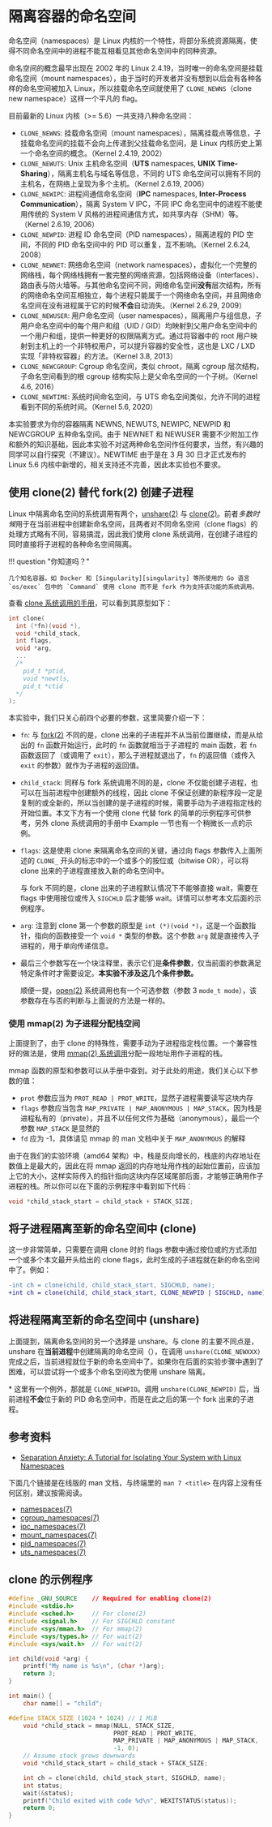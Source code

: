 # 隔离容器的命名空间

命名空间（namespaces）是 Linux 内核的一个特性，将部分系统资源隔离，使得不同命名空间中的进程不能互相看见其他命名空间中的同种资源。

命名空间的概念最早出现在 2002 年的 Linux 2.4.19，当时唯一的命名空间是挂载命名空间（mount namespaces），由于当时的开发者并没有想到以后会有各种各样的命名空间被加入 Linux，所以挂载命名空间就使用了 `CLONE_NEWNS`（clone new namespace）这样一个平凡的 flag。

目前最新的 Linux 内核（&gt;= 5.6）一共支持八种命名空间：

- `CLONE_NEWNS`: 挂载命名空间（mount namespaces），隔离挂载点等信息，子挂载命名空间的挂载不会向上传递到父挂载命名空间，是 Linux 内核历史上第一个命名空间的概念。（Kernel 2.4.19, 2002）
- `CLONE_NEWUTS`: Unix 主机命名空间（**UTS** namespaces, **UNIX Time-Sharing**），隔离主机名与域名等信息，不同的 UTS 命名空间可以拥有不同的主机名，在网络上呈现为多个主机。（Kernel 2.6.19, 2006）
- `CLONE_NEWIPC`: 进程间通信命名空间（**IPC** namespaces, **Inter-Process Communication**），隔离 System V IPC，不同 IPC 命名空间中的进程不能使用传统的 System V 风格的进程间通信方式，如共享内存（SHM）等。（Kernel 2.6.19, 2006）
- `CLONE_NEWPID`: 进程 ID 命名空间（PID namespaces），隔离进程的 PID 空间，不同的 PID 命名空间中的 PID 可以重复，互不影响。（Kernel 2.6.24, 2008）
- `CLONE_NEWNET`: 网络命名空间（network namespaces），虚拟化一个完整的网络栈，每个网络栈拥有一套完整的网络资源，包括网络设备（interfaces）、路由表与防火墙等。与其他命名空间不同，网络命名空间**没有**层次结构，所有的网络命名空间互相独立，每个进程只能属于一个网络命名空间，并且网络命名空间在没有进程属于它的时候**不会**自动消失。（Kernel 2.6.29, 2009）
- `CLONE_NEWUSER`: 用户命名空间（user namespaces），隔离用户与组信息，子用户命名空间中的每个用户和组（UID / GID）均映射到父用户命名空间中的一个用户和组，提供一种更好的权限隔离方式。通过将容器中的 root 用户映射到主机上的一个非特权用户，可以提升容器的安全性，这也是 LXC / LXD 实现「非特权容器」的方法。（Kernel 3.8, 2013）
- `CLONE_NEWCGROUP`: Cgroup 命名空间，类似 chroot，隔离 cgroup 层次结构，子命名空间看到的根 cgroup 结构实际上是父命名空间的一个子树。（Kernel 4.6, 2016）
- `CLONE_NEWTIME`: 系统时间命名空间，与 UTS 命名空间类似，允许不同的进程看到不同的系统时间。（Kernel 5.6, 2020）

本实验要求为你的容器隔离 NEWNS, NEWUTS, NEWIPC, NEWPID 和 NEWCGROUP 五种命名空间。由于 NEWNET 和 NEWUSER 需要不少附加工作和额外的知识基础，因此本实验不对这两种命名空间作任何要求，当然，有兴趣的同学可以自行探究（不建议）。NEWTIME 由于是在 3 月 30 日才正式发布的 Linux 5.6 内核中新增的，相关支持还不完善，因此本实验也不要求。

## 使用 clone(2) 替代 fork(2) 创建子进程

Linux 中隔离命名空间的系统调用有两个，[unshare(2)][unshare.2] 与 [clone(2)][clone.2]。前者*多数时候*用于在当前进程中创建新命名空间，且两者对不同命名空间（clone flags）的处理方式略有不同，容易搞混，因此我们使用 clone 系统调用，在创建子进程的同时直接将子进程的各种命名空间隔离。

!!! question "你知道吗？"

    几个知名容器，如 Docker 和 [Singularity][singularity] 等所使用的 Go 语言 `os/exec` 包中的 `Command` 使用 clone 而不是 fork 作为支持该功能的系统调用。

查看 [clone 系统调用的手册][clone.2]，可以看到其原型如下：

```c
int clone(
  int (*fn)(void *),
  void *child_stack,
  int flags,
  void *arg,
  ...
  /*
    pid_t *ptid,
    void *newtls,
    pid_t *ctid
  */
);
```

本实验中，我们只关心前四个必要的参数，这里简要介绍一下：

- `fn`: 与 [fork(2)][fork.2] 不同的是，clone 出来的子进程并不从当前位置继续，而是从给出的 `fn` 函数开始运行，此时的 `fn` 函数就相当于子进程的 main 函数，若 `fn` 函数返回了（或调用了 `exit`），那么子进程就退出了，`fn` 的返回值（或传入 `exit` 的参数）就作为子进程的返回值。
- `child_stack`: 同样与 fork 系统调用不同的是，clone 不仅能创建子进程，也可以在当前进程中创建额外的线程，因此 clone 不保证创建的新程序段一定是复制的或全新的，所以当创建的是子进程的时候，需要手动为子进程指定栈的开始位置。本文下方有一个使用 clone 代替 fork 的简单的示例程序可供参考，另外 clone 系统调用的手册中 Example 一节也有一个稍微长一点的示例。
- `flags`: 这是使用 clone 来隔离命名空间的关键，通过向 flags 参数传入上面所述的 `CLONE_` 开头的标志中的一个或多个的按位或（bitwise OR），可以将 clone 出来的子进程直接放入新的命名空间中。

  与 fork 不同的是，clone 出来的子进程默认情况下不能够直接 wait，需要在 flags 中使用按位或传入 `SIGCHLD` 后才能够 wait。详情可以参考本文后面的示例程序。

- `arg`: 注意到 clone 第一个参数的原型是 `int (*)(void *)`，这是一个函数指针，指向的函数接受一个 `void *` 类型的参数。这个参数 `arg` 就是直接传入子进程的，用于单向传递信息。
- 最后三个参数写在一个块注释里，表示它们是**条件参数**，仅当前面的参数满足特定条件时才需要设定。**本实验不涉及这几个条件参数。**

  顺便一提，[open(2)][open.2] 系统调用也有一个可选参数（参数 3 `mode_t mode`），该参数存在与否的判断与上面说的方法是一样的。

  [unshare.2]: http://man7.org/linux/man-pages/man2/unshare.2.html
  [clone.2]: http://man7.org/linux/man-pages/man2/clone.2.html
  [fork.2]: http://man7.org/linux/man-pages/man2/fork.2.html
  [open.2]: http://man7.org/linux/man-pages/man2/open.2.html

  [singularity]: https://en.wikipedia.org/wiki/Singularity_(software)

### 使用 mmap(2) 为子进程分配栈空间

上面提到了，由于 clone 的特殊性，需要手动为子进程指定栈位置。一个兼容性好的做法是，使用 [mmap(2) 系统调用][mmap.2]分配一段地址用作子进程的栈。

mmap 函数的原型和参数可以从手册中查到。对于此处的用途，我们关心以下参数的值：

- `prot` 参数应当为 `PROT_READ | PROT_WRITE`，显然子进程需要读写这块内存
- `flags` 参数应当包含 `MAP_PRIVATE | MAP_ANONYMOUS | MAP_STACK`，因为栈是进程私有的（private），并且不以任何文件为基础（anonymous），最后一个参数 `MAP_STACK` 是显然的
- `fd` 应为 -1，具体请见 mmap 的 man 文档中关于 `MAP_ANONYMOUS` 的解释

由于在我们的实验环境（amd64 架构）中，栈是反向增长的，栈底的内存地址在数值上是最大的，因此在将 mmap 返回的内存地址用作栈的起始位置前，应该加上它的大小，这样实际传入的指针指向这块内存区域尾部后面，才能够正确用作子进程的栈。所以你可以在下面的示例程序中看到如下代码：

```c
void *child_stack_start = child_stack + STACK_SIZE;
```

  [mmap.2]: http://man7.org/linux/man-pages/man2/mmap.2.html

## 将子进程隔离至新的命名空间中 (clone)

这一步非常简单，只需要在调用 clone 时的 flags 参数中通过按位或的方式添加一个或多个本文最开头给出的 clone flags，此时生成的子进程就在新的命名空间中了。例如：

```diff
-int ch = clone(child, child_stack_start, SIGCHLD, name);
+int ch = clone(child, child_stack_start, CLONE_NEWPID | SIGCHLD, name);
```

## 将进程隔离至新的命名空间中 (unshare)

上面提到，隔离命名空间的另一个选择是 unshare。与 clone 的主要不同点是，unshare 在**当前进程**中创建隔离的命名空间（），在调用 `unshare(CLONE_NEWXXX)` 完成之后，当前进程就位于新的命名空间中了。如果你在后面的实验步骤中遇到了困难，可以尝试将一个或多个命名空间改为使用 unshare 隔离。

\* 这里有一个例外，那就是 `CLONE_NEWPID`。调用 `unshare(CLONE_NEWPID)` 后，当前进程**不会**位于新的 PID 命名空间中，而是在此之后的第一个 fork 出来的子进程。

## 参考资料

- [Separation Anxiety: A Tutorial for Isolating Your System with Linux Namespaces](https://www.toptal.com/linux/separation-anxiety-isolating-your-system-with-linux-namespaces)

下面几个链接是在线版的 man 文档，与终端里的 `man 7 <title>` 在内容上没有任何区别，建议按需阅读。

- [namespaces(7)](http://man7.org/linux/man-pages/man7/namespaces.7.html)
- [cgroup\_namespaces(7)](http://man7.org/linux/man-pages/man7/cgroup_namespaces.7.html)
- [ipc\_namespaces(7)](http://man7.org/linux/man-pages/man7/ipc_namespaces.7.html)
- [mount\_namespaces(7)](http://man7.org/linux/man-pages/man7/mount_namespaces.7.html)
- [pid\_namespaces(7)](http://man7.org/linux/man-pages/man7/pid_namespaces.7.html)
- [uts\_namespaces(7)](http://man7.org/linux/man-pages/man7/uts_namespaces.7.html)

## clone 的示例程序

```c
#define _GNU_SOURCE    // Required for enabling clone(2)
#include <stdio.h>
#include <sched.h>     // For clone(2)
#include <signal.h>    // For SIGCHLD constant
#include <sys/mman.h>  // For mmap(2)
#include <sys/types.h> // For wait(2)
#include <sys/wait.h>  // For wait(2)

int child(void *arg) {
    printf("My name is %s\n", (char *)arg);
    return 3;
}

int main() {
    char name[] = "child";

#define STACK_SIZE (1024 * 1024) // 1 MiB
    void *child_stack = mmap(NULL, STACK_SIZE,
                             PROT_READ | PROT_WRITE,
                             MAP_PRIVATE | MAP_ANONYMOUS | MAP_STACK,
                             -1, 0);
    // Assume stack grows downwards
    void *child_stack_start = child_stack + STACK_SIZE;

    int ch = clone(child, child_stack_start, SIGCHLD, name);
    int status;
    wait(&status);
    printf("Child exited with code %d\n", WEXITSTATUS(status));
    return 0;
}
```
